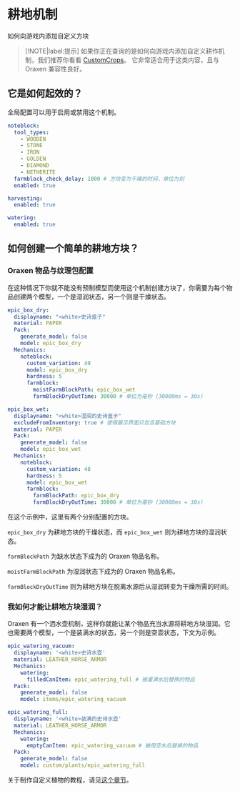 # 耕地机制
如何向游戏内添加自定义方块

> [!NOTE|label:提示]
> 如果你正在查询的是如何向游戏内添加自定义耕作机制，我们推荐你看看 [CustomCrops](https://polymart.org/resource/customcrops.2625)。
> 它非常适合用于这类内容，且与 Oraxen 兼容性良好。

## 它是如何起效的？

全局配置可以用于启用或禁用这个机制。

```YAML
noteblock:
  tool_types:
    - WOODEN
    - STONE
    - IRON
    - GOLDEN
    - DIAMOND
    - NETHERITE
  farmblock_check_delay: 1000 # 方块变为干燥的时间，单位为刻
  enabled: true

harvesting:
  enabled: true

watering:
  enabled: true
```

## 如何创建一个简单的耕地方块？

### Oraxen 物品与纹理包配置

在这种情况下你就不能没有预制模型而使用这个机制创建方块了，你需要为每个物品创建两个模型，一个是湿润状态，另一个则是干燥状态。

```YAML
epic_box_dry:
  displayname: "<white>史诗盒子"
  material: PAPER
  Pack:
    generate_model: false
    model: epic_box_dry
  Mechanics:
    noteblock:
      custom_variation: 49
      model: epic_box_dry
      hardness: 5
      farmblock:
        moistFarmBlockPath: epic_box_wet
        farmBlockDryOutTime: 30000 # 单位为毫秒 (30000ms = 30s)

epic_box_wet:
  displayname: "<white>湿润的史诗盒子"
  excludeFromInventory: true # 使得展示界面只包含基础方块
  material: PAPER
  Pack:
    generate_model: false
    model: epic_box_wet
  Mechanics:
    noteblock:
      custom_variation: 48
      hardness: 5
      model: epic_box_wet
      farmblock:
        farmBlockPath: epic_box_dry
        farmBlockDryOutTime: 30000 # 单位为毫秒 (30000ms = 30s)
```

在这个示例中，这里有两个分别配置的方块。

`epic_box_dry` 为耕地方块的干燥状态，而 `epic_box_wet` 则为耕地方块的湿润状态。

`farmBlockPath` 为缺水状态下成为的 Oraxen 物品名称。

`moistFarmBlockPath` 为湿润状态下成为的 Oraxen 物品名称。

`farmBlockDryOutTime` 则为耕地方块在脱离水源后从湿润转变为干燥所需的时间。

### 我如何才能让耕地方块湿润？

Oraxen 有一个洒水壶机制，这样你就能让某个物品充当水源将耕地方块湿润。它也需要两个模型，一个是装满水的状态，另一个则是空壶状态，下文为示例。

```YAML
epic_watering_vacuum:
  displayname: '<white>史诗水壶'
  material: LEATHER_HORSE_ARMOR
  Mechanics:
    watering:
      filledCanItem: epic_watering_full # 被灌满水后替换的物品
  Pack:
    generate_model: false
    model: items/epic_watering_vacuum

epic_watering_full:
  displayname: '<white>装满的史诗水壶'
  material: LEATHER_HORSE_ARMOR
  Mechanics:
    watering:
      emptyCanItem: epic_watering_vacuum # 被用空水后替换的物品
  Pack:
    generate_model: false
    model: custom/plants/epic_watering_full
```

关于制作自定义植物的教程，请见[这个章节](mechanics.furniture-mechanic.farming-mechanic.md)。